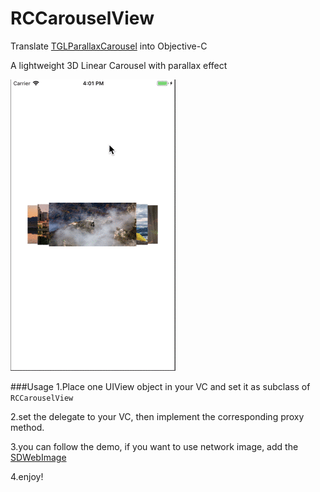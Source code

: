 # RCCarouselView
Translate  [TGLParallaxCarousel](https://github.com/taglia3/TGLParallaxCarousel) into Objective-C


A lightweight 3D Linear Carousel with parallax effect

![RCCarouselView.gif](https://github.com/Yoncn/RCCarouselView/blob/master/RCCarouselViewDemo.gif)

###Usage
1.Place one UIView object in your VC and set it as subclass of `RCCarouselView`

2.set the delegate to your VC, then implement the corresponding proxy method.

3.you can follow the demo, if you want to use network image, add the [SDWebImage](https://github.com/SDWebImage/SDWebImage)

4.enjoy!
